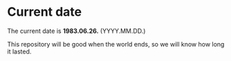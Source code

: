 # Current date

The current date is **1983.06.26.** (YYYY.MM.DD.)

This repository will be good when the world ends, so we will know how long it lasted.